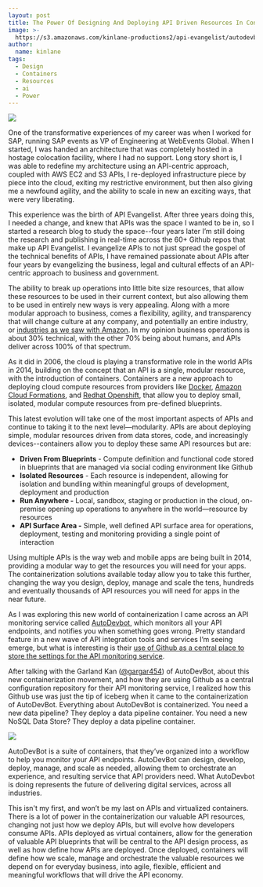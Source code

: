 ```yaml
---
layout: post
title: The Power Of Designing And Deploying API Driven Resources In Containers
image: >-
  https://s3.amazonaws.com/kinlane-productions2/api-evangelist/autodevbot/autodevbot-icon.png
author:
  name: kinlane
tags:
  - Design
  - Containers
  - Resources
  - ai
  - Power
---
```

[![](https://s3.amazonaws.com/kinlane-productions2/api-evangelist/autodevbot/autodevbot-icon.png)](http://autodevbot.com/)

One of the transformative experiences of my career was when I worked for SAP, running SAP events as VP of Engineering at WebEvents Global. When I started, I was handed an architecture that was completely hosted in a hostage colocation facility, where I had no support. Long story short is, I was able to redefine my architecture using an API-centric approach, coupled with AWS EC2 and S3 APIs, I re-deployed infrastructure piece by piece into the cloud, exiting my restrictive environment, but then also giving me a newfound agility, and the ability to scale in new an exciting ways, that were very liberating.

This experience was the birth of API Evangelist. After three years doing this, I needed a change, and knew that APIs was the space I wanted to be in, so I started a research blog to study the space--four years later I’m still doing the research and publishing in real-time across the 60+ Github repos that make up API Evangelist. I evangelize APIs to not just spread the gospel of the technical benefits of APIs, I have remained passionate about APIs after four years by evangelizing the business, legal and cultural effects of an API-centric approach to business and government.

The ability to break up operations into little bite size resources, that allow these resources to be used in their current context, but also allowing them to be used in entirely new ways is very appealing. Along with a more modular approach to business, comes a flexibility, agility, and transparency that will change culture at any company, and potentially an entire industry, or [industries as we saw with Amazon](http://apievangelist.com/2012/01/12/the-secret-to-amazons-success-internal-apis/). In my opinion business operations is about 30% technical, with the other 70% being about humans, and APIs deliver across 100% of that spectrum.

As it did in 2006, the cloud is playing a transformative role in the world APIs in 2014, building on the concept that an API is a single, modular resource, with the introduction of containers. Containers are a new approach to deploying cloud compute resources from providers like [Docker](https://www.docker.io/), [Amazon Cloud Formations](http://aws.amazon.com/cloudformation/), and [Redhat Openshift](https://www.openshift.com/), that allow you to deploy small, isolated, modular compute resources from pre-defined blueprints.

This latest evolution will take one of the most important aspects of APIs and continue to taking it to the next level—modularity. APIs are about deploying simple, modular resources driven from data stores, code, and increasingly devices--containers allow you to deploy these same API resources but are:

*   **Driven From Blueprints** \- Compute definition and functional code stored in blueprints that are managed via social coding environment like Github
*   **Isolated Resources** \- Each resource is independent, allowing for isolation and bundling within meaningful groups of development, deployment and production
*   **Run Anywhere -** Local, sandbox, staging or production in the cloud, on-premise opening up operations to anywhere in the world—resource by resources
*   **API Surface Area -** Simple, well defined API surface area for operations, deployment, testing and monitoring providing a single point of interaction

Using multiple APIs is the way web and mobile apps are being built in 2014, providing a modular way to get the resources you will need for your apps. The containerization solutions available today allow you to take this further, changing the way you design, deploy, manage and scale the tens, hundreds and eventually thousands of API resources you will need for apps in the near future.

As I was exploring this new world of containerization I came across an API monitoring service called [AutoDevbot](http://autodevbot.com/), which monitors all your API endpoints, and notifies you when something goes wrong. Pretty standard feature in a new wave of API integration tools and services I’m seeing emerge, but what is interesting is their [use of Github as a central place to store the settings for the API monitoring service](http://apievangelist.com/2014/02/05/github-as-the-central-presence-definition-configuration-and-source-code-for-your-api/).

After talking with the Garland Kan ([@gargar454](https://twitter.com/gargar454)) of AutoDevBot, about this new containerization movement, and how they are using Github as a central configuration repository for their API monitoring service, I realized how this Github use was just the tip of iceberg when it came to the containerization of AutoDevBot. Everything about AutoDevBot is containerized. You need a new data pipeline? They deploy a data pipeline container. You need a new NoSQL Data Store? They deploy a data pipeline container.

[![](https://s3.amazonaws.com/kinlane-productions2/api-evangelist/autodevbot/autodevbot-data-pipeline.png)](http://autodevbot.com/)

AutoDevBot is a suite of containers, that they’ve organized into a workflow to help you monitor your API endpoints. AutoDevBot can design, develop, deploy, manage, and scale as needed, allowing them to orchestrate an experience, and resulting service that API providers need. What AutoDevbot is doing represents the future of delivering digital services, across all industries.

This isn't my first, and won’t be my last on APIs and virtualized containers. There is a lot of power in the containerization our valuable API resources, changing not just how we deploy APIs, but will evolve how developers consume APIs. APIs deployed as virtual containers, allow for the generation of valuable API blueprints that will be central to the API design process, as well as how define how APIs are deployed. Once deployed, containers will define how we scale, manage and orchestrate the valuable resources we depend on for everyday business, into agile, flexible, efficient and meaningful workflows that will drive the API economy.